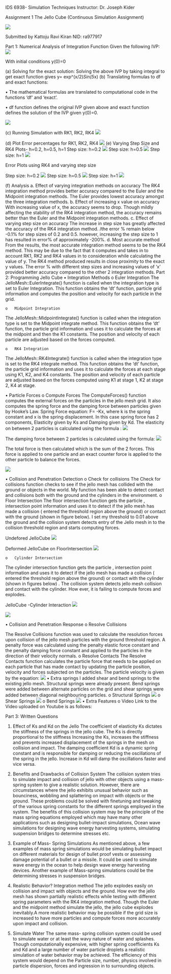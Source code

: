 IDS 6938- Simulation Techniques
Instructor: Dr. Joseph Kider








Assignment 1
The Jello Cube (Continuous Simulation Assignment)

![](images/undeformed3.png?raw=true)






Submitted by
Kattoju Ravi Kiran
NID: ra977917
 





Part 1: Numerical Analysis of Integration Function
Given the following IVP:
![](images/IVP.PNG?raw=true)

With initial conditions y(0)=0

(a)	Solving for the exact solution: 
Solving the above IVP by taking integral to get exact function gives 
		y= exp^(x/2)*Sin(5*x)
(b)	Translating formulas to df and exact functions:

•	The mathematical formulas are translated to computational code in the functions ‘df’ and ‘exact’.

•	df function defines the original IVP given above and exact function defines the solution of the IVP given y(0)=0.

![](images/b_df_Exact.PNG?raw=true)
 
(c)	Running Simulation with RK1, RK2, RK4
![](images/RK1_RK2_RK4.png?raw=true)
 
(d)	Plot Error percentages for RK1, RK2, RK4
 ![](images/ErrorPlot.png?raw=true)
(e)	Varying Step Size and RK4 Plots- h=0.2, h=0.5, h=1
 Step size: h=0.2
![](images/h_0.2.png?raw=true)
Step size: h=0.5
![](images/h_0.5.png?raw=true)
Step size: h=1
![](images/h_1.png?raw=true)
 

Error Plots using RK4 and varying step size

 Step size: h=0.2
![](images/ErrorPlot_h_0.2.png?raw=true)
Step size: h=0.5
![](images/ErrorPlot_h_0.5.png?raw=true)
Step size: h=1
![](images/ErrorPlot_h_1.png?raw=true) 
 
 
(f)	Analysis
a.	Effect of varying integration methods on accuracy
The RK4 integration method provides better accuracy compared to the Euler and the Midpoint integration methods. The Euler provides lowest accuracy amongst the three integration methods. 
b.	Effect of increasing x value on accuracy
With increasing value of x, the accuracy seems to drop. Though mildly affecting the stability of the RK4 integration method, the accuracy remains better than the Euler and the Midpoint integration methods.
c.	Effect of varying step size on accuracy
The increase in step size has greatly affected the accuracy of the RK4 integration method. /the error % remain below -0.1% for step sizes of 0.2 and 0.5. however, increasing the step size to 1 has resulted in error% of approximately -200%.
d.	Most accurate method
From the results, the most accurate integration method seems to be the RK4 method. This may be due to the fact that it computes and takes in to account  RK1, RK2 and RK4 values in to consideration while calculating the value of y. The RK4 method produced results in close proximity to the exact y values. The error % with different step sizes and increasing values of ‘x’ provided better accuracy compared to the other 2 integration methods.
Part 2: Programming Jello Cube
•	Integration Methods
	o	Euler Integration
The JelloMesh::EulerIntegrate() function is called when the integration type is set to Euler Integration. This function obtains the ‘dt’ function, particle grid information and computes the position and velocity for each particle in the grid. 

	o	Midpoint Integration
The JelloMesh::MidpointIntegrate() function is called when the integration type is set to the Midpoint integrate method. This function obtains the ‘dt’ function, the particle grid information and uses it to calculate the forces at the midpoint and then the K1 constants. The position and velocity of each particle are adjusted based on the forces computed.

	o	RK4 Integration
The JelloMesh::RK4Integrate() function is called when the integration type is set to the RK4 integrate method. This function obtains the ‘dt’ function, the particle grid information and uses it to calculate the forces at each stage using K1, K2, and K4 constants. The position and velocity of each particle are adjusted based on the forces computed using K1 at stage 1, K2 at stage 2, K4 at stage. 


•	Particle Forces
	o	Compute Forces
The ComputeForces() function computes the external forces on the particles in the jello mesh grid. It also computes the spring force and the damping force between particles given by Hooke’s Law. 
Spring Force equation:
F= -Kx, where k is the spring constant and x is the spring displacement.
In this case spring force has 2 components, Elasticity given by Ks and Damping given by Kd. 
The elasticity on between 2 particles is calculated using the formula : 
![](images/SpringForce_Elasticity.PNG?raw=true)
 
The damping force between 2 particles is calculated using the formula:
![](images/Damping_Force.PNG?raw=true)
 
The total force is then calculated which is the sum of the 2 forces. This force is applied to one particle and an exact counter force is applied to the other particle to balance the forces.

![](images/Force_total.PNG?raw=true)
 
•	Collision and Penetration Detection
	o	Check for collisions
The Check for collisions function checks to see if the jello mesh has collided with the ground or objects in the world. My function has been able to detect contact and collisions both with the ground and the cylinders in the environment.
	o	Floor Intersection
The floor intersection  function gets the particle , intersection point information and uses it to detect if the jello mesh has made a collision ( entered the threshold region above the ground) or contact with the ground (shown in figure below). I set my threshold to 0.01 above the ground and the collision system detects entry of the Jello mesh in to the collision threshold region and starts computing forces.

Undefored JelloCube
![](images/grnd1.PNG?raw=true)

Deformed JelloCube on FloorIntersection
![](images/grnd2.PNG?raw=true)
  
	o	Cylinder Intersection
The cylinder intersection  function gets the particle , intersection point information and uses it to detect if the jello mesh has made a collision ( entered the threshold region above the ground) or contact with the cylinder (shown in figures below)  . The collision system detects jello mesh collision and contact with the cylinder. How ever, it is failing to compute forces and explodes.

JelloCube -Cylinder Interaction
![](images/Cylinder_1.PNG?raw=true)

![](images/Cylinder_2.PNG?raw=true)

•	Collision and Penetration Response
	o	Resolve Collisions

The Resolve Collisions function was used to calculate the resolution forces upon collision of the jello mesh particles with the ground threshold region. A penalty force  was calculated using the penalty elastic force constant and the penalty damping force constant and applied to the particles in the direction of their velocity normals.
	o	Resolve Contacts
The Resolve Contacts function calculates the particle force that needs to be applied on each particle that has made contact by updating the particle position, velocity and forces subjected on the particles. The particle velocity is given by the equation:
 ![](images/resolvingcontacts.PNG?raw=true)
•	Extra springs
I added shear and bend springs to the existing jello mesh. Structural springs were already present. Bend springs were added between alternate particles on the grid and shear springs were added between diagonal neighbouring particles.
	o	Structural Springs
 ![](images/grnd1.PNG?raw=true)
	o	Shear Springs
 ![](images/Shear.PNG?raw=true)
	o	Bend Springs
 ![](images/Bend.PNG?raw=true)
•	Extra Features
o	Video
Link to the Video uploaded on Youtube is as follows:

Part 3: Written Questions
1.	Effect of Ks and Kd on the Jello
The coefficient of elasticity Ks dictates the stiffness of the springs in the jello cube. The Ks is directly proportional to the stiffness Increasing the Ks, increases the stiffness and prevents increased displacement of the springs in the mesh on collision and impact. 
The damping coefficient  Kd is a dynamic spring constant and is responsible for damping or reducing the oscillations of the spring in the jello. Increase in Kd will damp the oscillations faster and vice versa.

2.	Benefits and Drawbacks of Collision System
The collision system tries to simulate impact and collision of jello with other objects using a mass- spring system to give a realistic solution. However, there are circumstances where the jello exhibits unusual behavior such as bounciness, wobbling and splattering on impact with objects or the ground. These problems could be solved with finetuning and tweaking of the various spring constants for the different springs employed in the system. The benefits of this collision system may be the principle of the mass spring equations employed which may have many other applications such as designing bullet-impact simulations, Ocean wave simulations for designing wave energy harvesting systems, simulating suspension bridges to determine stresses etc.

3.	Example of Mass- Spring Simulations
As mentioned above, a few examples of mass spring simulations would be simulating bullet impact on different materials for design of bullet proof vests or assessing damage potential of a bullet or a missile. It could be used to simulate wave energy in the ocean to help design wave energy harvesting devices. Another example of Mass-spring simulations could be the determining stresses in suspension bridges.

4.	Realistic Behavior? Integration method
The jello explodes easily on collision and impact with objects and the ground. How ever the jello mesh has shown partially realistic effects while testing with different spring parameters with the RK4 integration method. Though the Euler and the midpoint method simulate the jello, the jello cube explodes inevitably.A more realistic behavior may be possible if the grid size is increased to have more particles and compute forces more accurately upon impact and collision.

5.	Simulate Water
The same mass- spring collision system could be used to simulate water or at least  the wavy nature of water and splashes. Though computationally expensive, with higher spring coefficients Ks and Kd and a large number of water particle droplets a realistic simulation of water behavior may be achieved. The efficiency of this system would depend on the Particle size, number, physics involved in particle dispersion, forces and ingression in to surrounding objects. 



